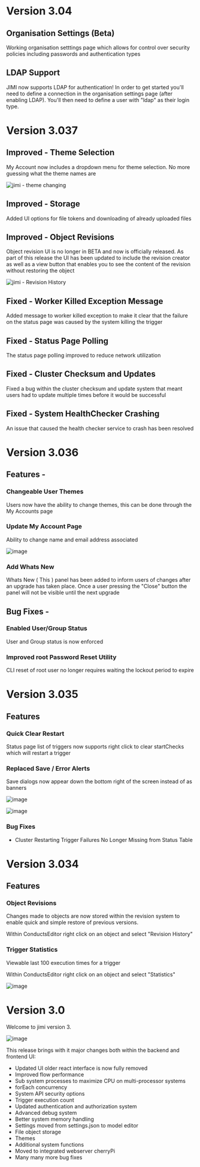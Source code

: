 # Version 3.04

## Organisation Settings (Beta)

Working organisation setttings page which allows for control over security policies including passwords and authentication types

## LDAP Support

JIMI now supports LDAP for authentication! In order to get started you'll need to define a connection in the organisation settings page (after enabling LDAP). 
You'll then need to define a user with "ldap" as their login type.

# Version 3.037

## Improved - Theme Selection

My Account now includes a dropdown menu for theme selection. No more guessing what the theme names are

![jimi - theme changing](https://user-images.githubusercontent.com/66521110/133906387-bf9f96b8-4221-48ab-a454-623b9f0d379c.gif)

## Improved - Storage 

Added UI options for file tokens and downloading of already uploaded files

## Improved - Object Revisions

Object revision UI is no longer in BETA and now is officially released. As part of this release the UI has been updated to include the revision creator as well as a view button that enables you to see the content of the revision without restoring the object

![jimi - Revision History](https://user-images.githubusercontent.com/66521110/133906395-f97b733d-7514-4ffc-953d-d6c04b580a46.gif)

## Fixed - Worker Killed Exception Message

Added message to worker killed exception to make it clear that the failure on the status page was caused by the system killing the trigger

## Fixed - Status Page Polling

The status page polling improved to reduce network utilization

## Fixed - Cluster Checksum and Updates

Fixed a bug within the cluster checksum and update system that meant users had to update multiple times before it would be successful

## Fixed - System HealthChecker Crashing

An issue that caused the health checker service to crash has been resolved

# Version 3.036

## Features -

### Changeable User Themes 

Users now have the ability to change themes, this can be done through the My Accounts page

### Update My Account Page

Ability to change name and email address associated

![image](https://user-images.githubusercontent.com/66521110/133906668-cb097e21-11c9-4009-9e4c-5e2273d8fb3e.png)

### Add Whats New

Whats New ( This ) panel has been added to inform users of changes after an upgrade has taken place. Once a user pressing the "Close" button the panel will not be visible until the next upgrade

## Bug Fixes -

### Enabled User/Group Status

User and Group status is now enforced

### Improved root Password Reset Utility

CLI reset of root user no longer requires waiting the lockout period to expire

# Version 3.035

## Features

### Quick Clear Restart

Status page list of triggers now supports right click to clear startChecks which will restart a trigger

### Replaced Save / Error Alerts

Save dialogs now appear down the bottom right of the screen instead of as banners

![image](https://user-images.githubusercontent.com/66521110/133906645-737cb73b-44c8-4f48-b692-57509d490271.png)

![image](https://user-images.githubusercontent.com/66521110/133906649-2f1c1d2f-282c-47d0-99cb-12736eaf4cc3.png)

### Bug Fixes

* Cluster Restarting Trigger Failures No Longer Missing from Status Table

# Version 3.034

## Features

### Object Revisions

Changes made to objects are now stored within the revision system to enable quick and simple restore of previous versions.

Within ConductsEditor right click on an object and select "Revision History"

### Trigger Statistics

Viewable last 100 execution times for a trigger

Within ConductsEditor right click on an object and select "Statistics"

![image](https://user-images.githubusercontent.com/66521110/133906629-e6a9c087-7068-4c58-9503-1befaefa55f1.png)

# Version 3.0

Welcome to jimi version 3. 

![image](https://user-images.githubusercontent.com/66521110/133906607-b8a11890-ac9a-419b-9074-1dbe41bea245.png)

This release brings with it major changes both within the backend and frontend UI:

* Updated UI older react interface is now fully removed
* Improved flow performance
* Sub system processes to maximize CPU on multi-processor systems 
* forEach concurrency
* System API security options
* Trigger execution count
* Updated authentication and authorization system
* Advanced debug system
* Better system memory handling 
* Settings moved from settings.json to model editor
* File object storage
* Themes
* Additional system functions
* Moved to integrated webserver cherryPi
* Many many more bug fixes
